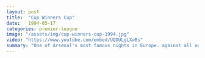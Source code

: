 ```yaml
---
layout: post
title:  "Cup Winners Cup"
date:   1994-05-17
categories: premier-league
image: "/assets/img/cup-winners-cup-1994.jpg"
video: "https://www.youtube.com/embed/UQDULgLXwBs"
summary: "One of Arsenal's most famous nights in Europe. against all odds Arsenal Beat Parma 1-0 thanks to Alan Smith's  fabulous volley"
---
```

